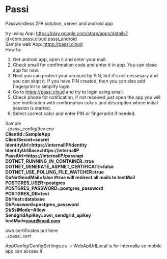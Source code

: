 # Passi
Passwordless 2FA solution, server and android app


try using
App: https://play.google.com/store/apps/details?id=com.passi.cloud.passi_android
<br>
Sample web App: https://passi.cloud <br>
How to:<br>
1. Get android app, open it and enter your mail.<br>
2. Check email for confirmation code and enter it in app. You can close app for now.<br>
3. Next you can protect your account by PIN, but it's not nessesary and you can skipt it. If you have PIN created, then you can also add fingerprint to simplify login.<br>
4. Go to https://passi.cloud and try to login using email.<br>
5. Check phone for notification, if not received just open the app you will see notification with confirmation colors and description where initial session is started.<br>
6. Select correct color and enter PIN or fingerprint if needed.


Sample
<br>
../passi_config/dev.env<br>
<b>
ClientId=SampleApp<br>
ClientSecret=secret<br>
IdentityUrl=https://internalIP/identity<br>
IdentityUrlBase=https://internalIP<br>
PassiUrl=https://internalIP/passiapi<br>
DOTNET_RUNNING_IN_CONTAINER=true<br>
DOTNET_GENERATE_ASPNET_CERTIFICATE=false<br>
DOTNET_USE_POLLING_FILE_WATCHER=true<br>
DoNotSendMail=false #true will redirect all mails to testMail<br>
POSTGRES_USER=postgres<br>
POSTGRES_PASSWORD=postgres_password<br>
POSTGRES_DB=test<br>
DbHost=database<br>
DbPassword=postgres_password<br>
DbSslMode=Allow<br>
SendgridApiKey=own_sendgrid_apikey<br>
testMail=your@mail.com<br>
</b>

own certificates put here<br>
../passi_cert<br>

AppConfig/ConfigSettings.cs -> WebApiUrlLocal is for internalIp so mobile app can access it
